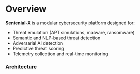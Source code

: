 # Overview

**Sentenial-X** is a modular cybersecurity platform designed for:

- Threat emulation (APT simulations, malware, ransomware)
- Semantic and NLP-based threat detection
- Adversarial AI detection
- Predictive threat scoring
- Telemetry collection and real-time monitoring

### Architecture
